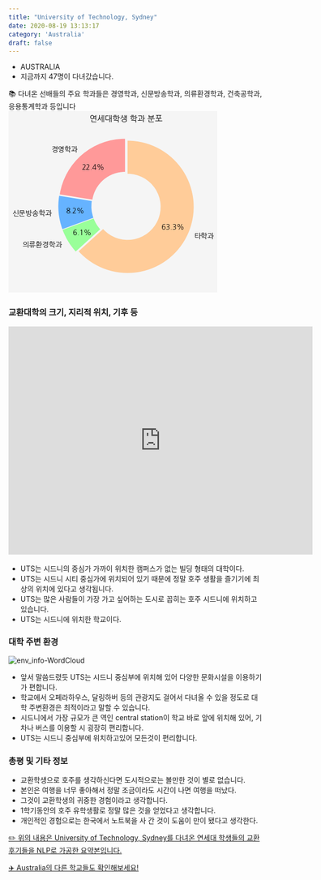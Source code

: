 ```yaml
---
title: "University of Technology, Sydney"
date: 2020-08-19 13:13:17
category: 'Australia'
draft: false
---
```



* AUSTRALIA
* 지금까지 47명이 다녀갔습니다. 

📚 다녀온 선배들의 주요 학과들은 경영학과, 신문방송학과, 의류환경학과, 건축공학과, 응용통계학과 등입니다
![department-info](../plots/AU000016.png)
### 교환대학의 크기, 지리적 위치, 기후 등
<iframe
width="600"
height="450"
frameborder="0" style="border:0"
src="https://www.google.com/maps/embed/v1/place?key=AIzaSyC9e1AME-pVmWC4hBpFdu5S4dKzyepa3HQ&q=University+of+Technology,+Sydney&center=-33.8832376,151.20049419999995&zoom=14" allowfullscreen>
</iframe>

* UTS는 시드니의 중심가 가까이 위치한 캠퍼스가 없는 빌딩 형태의 대학이다.
* UTS는 시드니 시티 중심가에 위치되어 있기 때문에 정말 호주 생활을 즐기기에 최상의 위치에 있다고 생각됩니다.
* UTS는 많은 사람들이 가장 가고 싶어하는 도시로 꼽히는 호주 시드니에 위치하고 있습니다.
* UTS는 시드니에 위치한 학교이다.


### 대학 주변 환경

![env_info-WordCloud](../univ_wordclouds_okt/env_info/AU000016_env_info_okt.png)

* 앞서 말씀드렸듯 UTS는 시드니 중심부에 위치해 있어 다양한 문화시설을 이용하기가 편합니다.
* 학교에서 오페라하우스, 달링하버 등의 관광지도 걸어서 다녀올 수 있을 정도로 대학 주변환경은 최적이라고 말할 수 있습니다.
* 시드니에서 가장 규모가 큰 역인 central station이 학교 바로 앞에 위치해 있어, 기차나 버스를 이용할 시 굉장히 편리합니다.
* UTS는 시드니 중심부에 위치하고있어 모든것이 편리합니다.


### 총평 및 기타 정보 
* 교환학생으로 호주를 생각하신다면 도시적으로는 볼만한 것이 별로 없습니다.
* 본인은 여행을 너무 좋아해서 정말 조금이라도 시간이 나면 여행을 떠났다.
* 그것이 교환학생의 귀중한 경험이라고 생각합니다.
* 1학기동안의 호주 유학생활로 정말 많은 것을 얻었다고 생각합니다.
* 개인적인 경험으로는 한국에서 노트북을 사 간 것이 도움이 만이 됐다고 생각한다.


[✏️ 위의 내용은 University of Technology, Sydney를 다녀온 연세대 학생들의 교환 후기들을 NLP로 가공한 요약본입니다.](http://oia.yonsei.ac.kr/partner/expReport.asp?ucode=AU000016&bgbn=A)

[✈️ Australia의 다른 학교들도 확인해보세요!](https://yonsei-exchange.netlify.app/?category=Australia)

